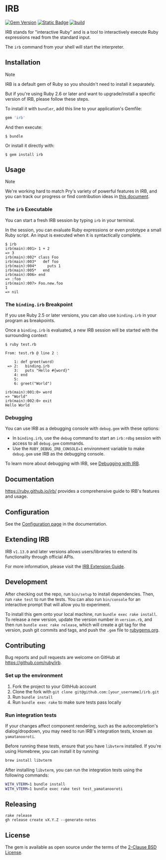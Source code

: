 # IRB

[![Gem Version](https://badge.fury.io/rb/irb.svg)](https://badge.fury.io/rb/irb)
[![Static Badge](https://img.shields.io/badge/RDoc-flat?style=flat&label=documentation&link=https%3A%2F%2Fruby.github.io%2Firb%2F)](https://ruby.github.io/irb/)
[![build](https://github.com/ruby/irb/actions/workflows/test.yml/badge.svg)](https://github.com/ruby/irb/actions/workflows/test.yml)


IRB stands for "interactive Ruby" and is a tool to interactively execute Ruby expressions read from the standard input.

The `irb` command from your shell will start the interpreter.

## Installation

> [!Note]
>
> IRB is a default gem of Ruby so you shouldn't need to install it separately.
>
> But if you're using Ruby 2.6 or later and want to upgrade/install a specific version of IRB, please follow these steps.

To install it with `bundler`, add this line to your application's Gemfile:

```ruby
gem 'irb'
```

And then execute:

```shell
$ bundle
```

Or install it directly with:

```shell
$ gem install irb
```

## Usage

> [!Note]
>
> We're working hard to match Pry's variety of powerful features in IRB, and you can track our progress or find contribution ideas in [this document](https://ruby.github.io/irb/COMPARED_WITH_PRY_md.html).

### The `irb` Executable

You can start a fresh IRB session by typing `irb` in your terminal.

In the session, you can evaluate Ruby expressions or even prototype a small Ruby script. An input is executed when it is syntactically complete.

```shell
$ irb
irb(main):001> 1 + 2
=> 3
irb(main):002* class Foo
irb(main):003*   def foo
irb(main):004*     puts 1
irb(main):005*   end
irb(main):006> end
=> :foo
irb(main):007> Foo.new.foo
1
=> nil
```

### The `binding.irb` Breakpoint

If you use Ruby 2.5 or later versions, you can also use `binding.irb` in your program as breakpoints.

Once a `binding.irb` is evaluated, a new IRB session will be started with the surrounding context:

```shell
$ ruby test.rb

From: test.rb @ line 2 :

    1: def greet(word)
 => 2:   binding.irb
    3:   puts "Hello #{word}"
    4: end
    5:
    6: greet("World")

irb(main):001:0> word
=> "World"
irb(main):002:0> exit
Hello World
```

### Debugging

You can use IRB as a debugging console with `debug.gem` with these options:

- In `binding.irb`, use the `debug` command to start an `irb:rdbg` session with access to all `debug.gem` commands.
- Use the `RUBY_DEBUG_IRB_CONSOLE=1` environment variable to make `debug.gem` use IRB as the debugging console.

To learn more about debugging with IRB, see [Debugging with IRB](https://ruby.github.io/irb/#label-Debugging+with+IRB).

## Documentation

https://ruby.github.io/irb/ provides a comprehensive guide to IRB's features and usage.

## Configuration

See the [Configuration page](https://ruby.github.io/irb/Configurations_md.html) in the documentation.

## Extending IRB

IRB `v1.13.0` and later versions allows users/libraries to extend its functionality through official APIs.

For more information, please visit the [IRB Extension Guide](https://ruby.github.io/irb/EXTEND_IRB_md.html).

## Development

After checking out the repo, run `bin/setup` to install dependencies. Then, run `rake test` to run the tests. You can also run `bin/console` for an interactive prompt that will allow you to experiment.

To install this gem onto your local machine, run `bundle exec rake install`. To release a new version, update the version number in `version.rb`, and then run `bundle exec rake release`, which will create a git tag for the version, push git commits and tags, and push the `.gem` file to [rubygems.org](https://rubygems.org).

## Contributing

Bug reports and pull requests are welcome on GitHub at https://github.com/ruby/irb.

### Set up the environment

1. Fork the project to your GithHub account
2. Clone the fork with `git clone git@github.com:[your_username]/irb.git`
3. Run `bundle install`
4. Run `bundle exec rake` to make sure tests pass locally

### Run integration tests

If your changes affect component rendering, such as the autocompletion's dialog/dropdown, you may need to run IRB's integration tests, known as `yamatanooroti`.

Before running these tests, ensure that you have `libvterm` installed. If you're using Homebrew, you can install it by running:

```bash
brew install libvterm
```

After installing `libvterm`, you can run the integration tests using the following commands:

```bash
WITH_VTERM=1 bundle install
WITH_VTERM=1 bundle exec rake test test_yamatanooroti
```

## Releasing

```
rake release
gh release create vX.Y.Z --generate-notes
```

## License

The gem is available as open source under the terms of the [2-Clause BSD License](https://opensource.org/licenses/BSD-2-Clause).
